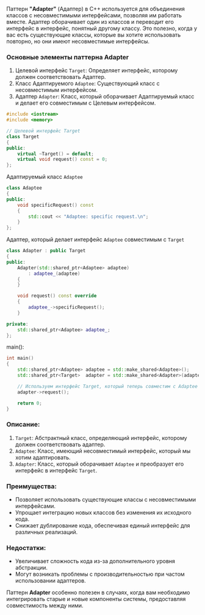 Паттерн **"Adapter"** (Адаптер) в C++ используется для объединения классов с несовместимыми интерфейсами, позволяя им работать вместе. Адаптер оборачивает один из классов и переводит его интерфейс в интерфейс, понятный другому классу. Это полезно, когда у вас есть существующие классы, которые вы хотите использовать повторно, но они имеют несовместимые интерфейсы.

### Основные элементы паттерна Adapter

1. Целевой интерфейс `Target`: Определяет интерфейс, которому должен соответствовать Адаптер.
2. Класс Адаптируемого `Adaptee`: Существующий класс с несовместимым интерфейсом.
3. Адаптер `Adapter`: Класс, который оборачивает Адаптируемый класс и делает его совместимым с Целевым интерфейсом.
```cpp
#include <iostream>
#include <memory>

// Целевой интерфейс Target
class Target
{
public:
    virtual ~Target() = default;
    virtual void request() const = 0;
};
```
Адаптируемый класс `Adaptee`
```cpp
class Adaptee
{
public:
    void specificRequest() const
    {
        std::cout << "Adaptee: specific request.\n";
    }
};
```
Адаптер, который делает интерфейс `Adaptee` совместимым с `Target`
```cpp
class Adapter : public Target
{
public:
    Adapter(std::shared_ptr<Adaptee> adaptee)
        : adaptee_(adaptee)
    {
    }

    void request() const override
    {
        adaptee_->specificRequest();
    }

private:
    std::shared_ptr<Adaptee> adaptee_;
};
```
main():
```cpp
int main()
{
    std::shared_ptr<Adaptee> adaptee = std::make_shared<Adaptee>();
    std::shared_ptr<Target>  adapter = std::make_shared<Adapter>(adaptee);

    // Используем интерфейс Target, который теперь совместим с Adaptee
    adapter->request();

    return 0;
}
```
### Описание:
1. `Target`: Абстрактный класс, определяющий интерфейс, которому должен соответствовать адаптер.
2. `Adaptee`: Класс, имеющий несовместимый интерфейс, который мы хотим адаптировать.
3. `Adapter`: Класс, который оборачивает `Adaptee` и преобразует его интерфейс в интерфейс `Target`.

### Преимущества:
- Позволяет использовать существующие классы с несовместимыми интерфейсами.
- Упрощает интеграцию новых классов без изменения их исходного кода.
- Снижает дублирование кода, обеспечивая единый интерфейс для различных реализаций.

### Недостатки:
- Увеличивает сложность кода из-за дополнительного уровня абстракции.
- Могут возникать проблемы с производительностью при частом использовании адаптеров.

Паттерн **Adapter** особенно полезен в случаях, когда вам необходимо интегрировать старые и новые компоненты системы, предоставляя совместимость между ними.